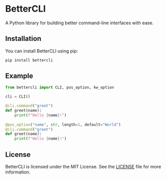 # BetterCLI

A Python library for building better command-line interfaces with ease.

## Installation
You can install BetterCLI using pip:

```bash
pip install bettercli
```

## Example

```python
from bettercli import CLI, pos_option, kw_option

cli = CLI()

@cli.command("greet")
def greet(name):
    print(f"Hello {name}!")
    
@pos_option("name", str, length=1, default="World")
@cli.command("greet")
def greet(name):
    print(f"Hello {name}!")
```

## License
BetterCLI is licensed under the MIT License. See the [LICENSE](LICENSE) file for more information.
